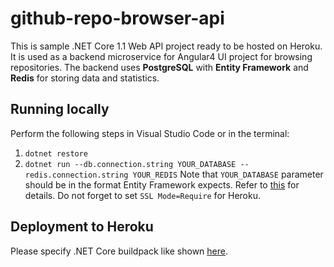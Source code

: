 # github-repo-browser-api
This is sample .NET Core 1.1 Web API project ready to be hosted on Heroku. It is used as a backend microservice for Angular4 UI project for browsing repositories. The backend uses **PostgreSQL** with **Entity Framework** and **Redis** for storing data and statistics.

## Running locally
Perform the following steps in Visual Studio Code or in the terminal:
1. `dotnet restore`
1. `dotnet run --db.connection.string YOUR_DATABASE --redis.connection.string YOUR_REDIS`
Note that `YOUR_DATABASE` parameter should be in the format Entity Framework expects. Refer to [this](http://www.npgsql.org/doc/connection-string-parameters.html) for details. Do not forget to set `SSL Mode=Require` for Heroku.

## Deployment to Heroku
Please specify .NET Core buildpack like shown [here](https://blog.jenyay.com/running-asp-net-core-in-heroku/).
